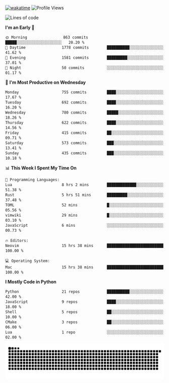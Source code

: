[![wakatime](https://wakatime.com/badge/user/b920b284-3cde-4cd4-b72e-f7f22d050b16.svg)](https://wakatime.com/@b920b284-3cde-4cd4-b72e-f7f22d050b16)
![Profile Views](http://img.shields.io/badge/Profile%20Views-4586-blue)
<!--START_SECTION:waka-->
![Lines of code](https://img.shields.io/badge/From%20Hello%20World%20I%27ve%20Written-2.8%20million%20lines%20of%20code-blue)

**I'm an Early 🐤** 

```text
🌞 Morning                863 commits         █████░░░░░░░░░░░░░░░░░░░░   20.20 % 
🌆 Daytime                1778 commits        ██████████░░░░░░░░░░░░░░░   41.62 % 
🌃 Evening                1581 commits        █████████░░░░░░░░░░░░░░░░   37.01 % 
🌙 Night                  50 commits          ░░░░░░░░░░░░░░░░░░░░░░░░░   01.17 % 
```
📅 **I'm Most Productive on Wednesday** 

```text
Monday                   755 commits         ████░░░░░░░░░░░░░░░░░░░░░   17.67 % 
Tuesday                  692 commits         ████░░░░░░░░░░░░░░░░░░░░░   16.20 % 
Wednesday                780 commits         █████░░░░░░░░░░░░░░░░░░░░   18.26 % 
Thursday                 622 commits         ████░░░░░░░░░░░░░░░░░░░░░   14.56 % 
Friday                   415 commits         ██░░░░░░░░░░░░░░░░░░░░░░░   09.71 % 
Saturday                 573 commits         ███░░░░░░░░░░░░░░░░░░░░░░   13.41 % 
Sunday                   435 commits         ███░░░░░░░░░░░░░░░░░░░░░░   10.18 % 
```


📊 **This Week I Spent My Time On** 

```text
💬 Programming Languages: 
Lua                      8 hrs 2 mins        █████████████░░░░░░░░░░░░   51.38 % 
Rust                     5 hrs 51 mins       █████████░░░░░░░░░░░░░░░░   37.48 % 
TOML                     52 mins             █░░░░░░░░░░░░░░░░░░░░░░░░   05.56 % 
vimwiki                  29 mins             █░░░░░░░░░░░░░░░░░░░░░░░░   03.10 % 
JavaScript               6 mins              ░░░░░░░░░░░░░░░░░░░░░░░░░   00.73 % 

🔥 Editors: 
Neovim                   15 hrs 38 mins      █████████████████████████   100.00 % 

💻 Operating System: 
Mac                      15 hrs 38 mins      █████████████████████████   100.00 % 
```

**I Mostly Code in Python** 

```text
Python                   21 repos            ██████████░░░░░░░░░░░░░░░   42.00 % 
JavaScript               9 repos             ████░░░░░░░░░░░░░░░░░░░░░   18.00 % 
Shell                    5 repos             ██░░░░░░░░░░░░░░░░░░░░░░░   10.00 % 
CMake                    3 repos             ██░░░░░░░░░░░░░░░░░░░░░░░   06.00 % 
Lua                      1 repo              ░░░░░░░░░░░░░░░░░░░░░░░░░   02.00 % 
```




<!--END_SECTION:waka-->
![Snake animation](https://raw.githubusercontent.com/timmypidashev/timmypidashev/main/commits.svg)
